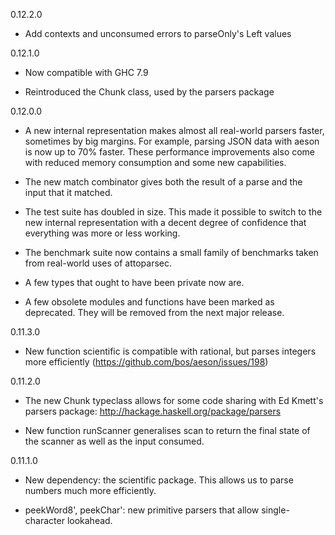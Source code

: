 0.12.2.0

* Add contexts and unconsumed errors to parseOnly's Left values

0.12.1.0

* Now compatible with GHC 7.9

* Reintroduced the Chunk class, used by the parsers package

0.12.0.0

* A new internal representation makes almost all real-world parsers
  faster, sometimes by big margins.  For example, parsing JSON data
  with aeson is now up to 70% faster.  These performance improvements
  also come with reduced memory consumption and some new capabilities.

* The new match combinator gives both the result of a parse and the
  input that it matched.

* The test suite has doubled in size.  This made it possible to switch
  to the new internal representation with a decent degree of
  confidence that everything was more or less working.

* The benchmark suite now contains a small family of benchmarks taken
  from real-world uses of attoparsec.

* A few types that ought to have been private now are.

* A few obsolete modules and functions have been marked as deprecated.
  They will be removed from the next major release.

0.11.3.0

* New function scientific is compatible with rational, but parses
  integers more efficiently (https://github.com/bos/aeson/issues/198)

0.11.2.0

* The new Chunk typeclass allows for some code sharing with Ed
  Kmett's parsers package: http://hackage.haskell.org/package/parsers

* New function runScanner generalises scan to return the final state
  of the scanner as well as the input consumed.


0.11.1.0

* New dependency: the scientific package.  This allows us to parse
  numbers much more efficiently.

* peekWord8', peekChar': new primitive parsers that allow
  single-character lookahead.
